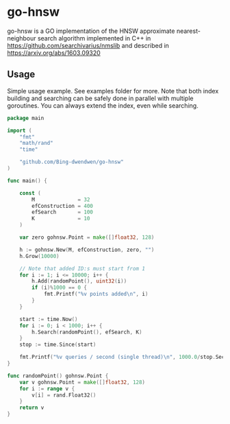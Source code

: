 # go-hnsw

go-hnsw is a GO implementation of the HNSW approximate nearest-neighbour search algorithm implemented in C++ in https://github.com/searchivarius/nmslib and described in https://arxiv.org/abs/1603.09320

## Usage

Simple usage example. See examples folder for more.
Note that both index building and searching can be safely done in parallel with multiple goroutines.
You can always extend the index, even while searching.

```go
package main

import (
	"fmt"
	"math/rand"
	"time"

	"github.com/Bing-dwendwen/go-hnsw"
)

func main() {

	const (
		M              = 32
		efConstruction = 400
		efSearch       = 100
		K              = 10
	)

	var zero gohnsw.Point = make([]float32, 128)

	h := gohnsw.New(M, efConstruction, zero, "")
	h.Grow(10000)

    // Note that added ID:s must start from 1
	for i := 1; i <= 10000; i++ {
		h.Add(randomPoint(), uint32(i))
		if (i)%1000 == 0 {
			fmt.Printf("%v points added\n", i)
		}
	}

	start := time.Now()
	for i := 0; i < 1000; i++ {
		h.Search(randomPoint(), efSearch, K)
	}
	stop := time.Since(start)

	fmt.Printf("%v queries / second (single thread)\n", 1000.0/stop.Seconds())
}

func randomPoint() gohnsw.Point {
	var v gohnsw.Point = make([]float32, 128)
	for i := range v {
		v[i] = rand.Float32()
	}
	return v
}

```
